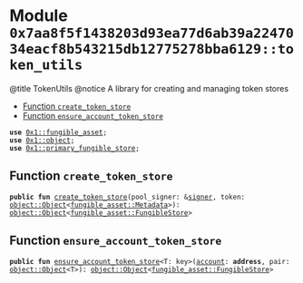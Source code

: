 
<a id="0x7aa8f5f1438203d93ea77d6ab39a2247034eacf8b543215db12775278bba6129_token_utils"></a>

# Module `0x7aa8f5f1438203d93ea77d6ab39a2247034eacf8b543215db12775278bba6129::token_utils`

@title TokenUtils
@notice A library for creating and managing token stores


-  [Function `create_token_store`](#0x7aa8f5f1438203d93ea77d6ab39a2247034eacf8b543215db12775278bba6129_token_utils_create_token_store)
-  [Function `ensure_account_token_store`](#0x7aa8f5f1438203d93ea77d6ab39a2247034eacf8b543215db12775278bba6129_token_utils_ensure_account_token_store)


<pre><code><b>use</b> <a href="">0x1::fungible_asset</a>;
<b>use</b> <a href="">0x1::object</a>;
<b>use</b> <a href="">0x1::primary_fungible_store</a>;
</code></pre>



<a id="0x7aa8f5f1438203d93ea77d6ab39a2247034eacf8b543215db12775278bba6129_token_utils_create_token_store"></a>

## Function `create_token_store`



<pre><code><b>public</b> <b>fun</b> <a href="token_utils.md#0x7aa8f5f1438203d93ea77d6ab39a2247034eacf8b543215db12775278bba6129_token_utils_create_token_store">create_token_store</a>(pool_signer: &<a href="">signer</a>, token: <a href="_Object">object::Object</a>&lt;<a href="_Metadata">fungible_asset::Metadata</a>&gt;): <a href="_Object">object::Object</a>&lt;<a href="_FungibleStore">fungible_asset::FungibleStore</a>&gt;
</code></pre>



<a id="0x7aa8f5f1438203d93ea77d6ab39a2247034eacf8b543215db12775278bba6129_token_utils_ensure_account_token_store"></a>

## Function `ensure_account_token_store`



<pre><code><b>public</b> <b>fun</b> <a href="token_utils.md#0x7aa8f5f1438203d93ea77d6ab39a2247034eacf8b543215db12775278bba6129_token_utils_ensure_account_token_store">ensure_account_token_store</a>&lt;T: key&gt;(<a href="">account</a>: <b>address</b>, pair: <a href="_Object">object::Object</a>&lt;T&gt;): <a href="_Object">object::Object</a>&lt;<a href="_FungibleStore">fungible_asset::FungibleStore</a>&gt;
</code></pre>
